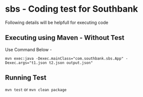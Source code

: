 # sbs - Coding test for Southbank
Following details will be helpfull for executing code

## Executing using Maven - Without Test
Use Command Below -

`mvn exec:java -Dexec.mainClass="com.southbank.sbs.App" -Dexec.args="t1.json t2.json output.json"`

## Running Test
`mvn test` or `mvn clean package`

